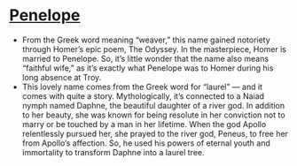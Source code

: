 # [Penelope](Penelope.md)
- From the Greek word meaning “weaver,” this name gained notoriety through Homer’s epic poem, The Odyssey. In the masterpiece, Homer is married to Penelope. So, it’s little wonder that the name also means “faithful wife,” as it’s exactly what Penelope was to Homer during his long absence at Troy.
- This lovely name comes from the Greek word for “laurel” — and it comes with quite a story. Mythologically, it’s connected to a Naiad nymph named Daphne, the beautiful daughter of a river god. In addition to her beauty, she was known for being resolute in her conviction not to marry or be touched by a man in her lifetime. When the god Apollo relentlessly pursued her, she prayed to the river god, Peneus, to free her from Apollo’s affection. So, he used his powers of eternal youth and immortality to transform Daphne into a laurel tree.